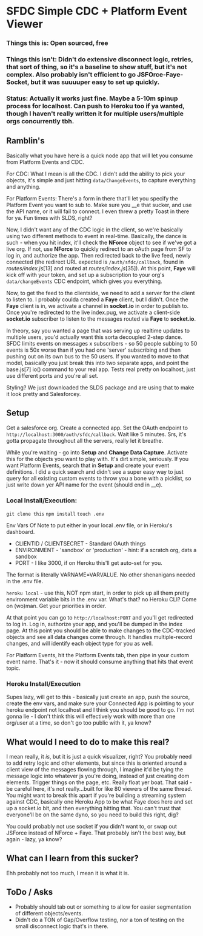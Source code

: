 # SFDC Simple CDC + Platform Event Viewer
### Things this is: Open sourced, free
### Things this isn't: Didn't do extensive disconnect logic, retries, that sort of thing, so it's a baseline to show stuff, but it's not complex. Also probably isn't efficient to go JSFOrce-Faye-Socket, but it was suuuuper easy to set up quickly.
### Status: Actually it works just fine. Maybe a 5-10m spinup process for localhost. Can push to Heroku too if ya wanted, though I haven't really written it for multiple users/multiple orgs concurrently tbh.

## Ramblin's

Basically what you have here is a quick node app that will let you consume from Platform Events and CDC.

For CDC: What I mean is all the CDC. I didn't add the ability to pick your objects, it's simple and just hitting `data/ChangeEvents`, to capture everything and anything.

For Platform Events: There's a form in there that'll let you specify the Platform Event you want to sub to. Make sure you __e that sucker, and use the API name, or it will fail to connect. I even threw a pretty Toast in there for ya. Fun times with SLDS, right?

Now, I didn't want any of the CDC logic in the client, so we're basically using two different methods to event in real-time. Basically, the dance is such - when you hit index, it'll check the **NForce** object to see if we've got a live org. If not, use **NForce** to quickly redirect to an oAuth page from SF to log in, and authorize the app. Then redirected back to the live feed, newly connected (the redirect URL expected is `/auth/sfdc/callback`, found in *routes/index.js*[13] and routed at *routes/index.js*[35]). At this point, **Faye** will kick off with your token, and set up a subscription to your org's `data/changeEvents` CDC endpoint, which gives you everything.

Now, to get the feed to the clientside, we need to add a server for the client to listen to. I probably coulda created a **Faye** client, but I didn't. Once the **Faye** client is in, we activate a channel in **socket.io** in order to publish to. Once you're redirected to the live index.pug, we activate a client-side **socket.io** subscriber to listen to the messages routed via **Faye** to **socket.io**. 

In theory, say you wanted a page that was serving up realtime updates to multiple users, you'd actually want this sorta decoupled 2-step dance. SFDC limits events on messages x subscribers - so 50 people subbing to 50 events is 50x worse than if you had one 'server' subscribing and then pushing out on its own bus to the 50 users. If you wanted to move to that model, basically you just break this into two separate apps, and point the base.js[7] io() command to your real app. Tests real pretty on localhost, just use different ports and you're all set.

Styling? We just downloaded the SLDS package and are using that to make it look pretty and Salesforcey.

## Setup

Get a salesforce org. Create a connected app. Set the OAuth endpoint to `http://localhost:3000/auth/sfdc/callback`. Wait like 5 minutes. Srs, it's gotta propagate throughout all the servers, really let it breathe.

While you're waiting - go into **Setup** and **Change Data Capture**. Activate this for the objects you want to play with. It's dirt simple, seriously. If you want Platform Events, search that in **Setup** and create your event definitions. I did a quick search and didn't see a super easy way to just query for all existing custom events to throw you a bone with a picklist, so just write down yer API name for the event (should end in __e).

### Local Install/Execution:

`git clone this`
`npm install`
`touch .env`

Env Vars Of Note to put either in your local .env file, or in Heroku's dashboard.
* CLIENTID / CLIENTSECRET - Standard OAuth things
* ENVIRONMENT - 'sandbox' or 'production' - hint: if a scratch org, dats a sandbox
* PORT - I like 3000, if on Heroku this'll get auto-set for you.

The format is literally VARNAME=VARVALUE. No other shenanigans needed in the .env file.

`heroku local` - use this, NOT npm start, in order to pick up all them pretty environment variable bits in the .env var. What's that? no Heroku CLI? Come on (wo)man. Get your priorities in order.

At that point you can go to `http://localhost:PORT` and you'll get redirected to log in. Log in, authorize your app, and you'll be dumped in the index page. At this point you should be able to make changes to the CDC-tracked objects and see all data changes come through. It handles multiple-record changes, and will identify each object type for you as well. 

For Platform Events, hit the Platform Events tab, then pipe in your custom event name. That's it - now it should consume anything that hits that event topic.

### Heroku Install/Execution
Supes lazy, will get to this - basically just create an app, push the source, create the env vars, and make sure your Connected App is pointing to your heroku endpoint not localhost and I think you should be good to go. I'm not gonna lie - I don't think this will effectively work with more than one org/user at a time, so don't go too public with it, ya know? 

## What would I need to do to make this real?
I mean really, it *is*, but it is just a quick visualizer, right? You probably need to add retry logic and other elements, but since this is oriented around a client view of the messages flowing through, I imagine it'd be tying the message logic into whatever js you're doing, instead of just creating dom elements. Trigger things on the page, etc. Really float yer boat. That said - be careful here, it's not really...built for like 80 viewers of the same thread. You might want to break this apart if you're building a streaming system against CDC, basically one Heroku App to be what Faye does here and set up a socket.io bit, and then everything hitting that. You can't trust that everyone'll be on the same dyno, so you need to build this right, dig?

You could probably not use socket if you didn't want to, or swap out JSForce instead of NForce + Faye. That probably isn't the best way, but again - lazy, ya know?

## What can I learn from this sucker?
Ehh probably not too much, I mean it is what it is.

## ToDo / Asks
* Probably should tab out or something to allow for easier segmentation of different objects/events.
* Didn't do a TON of Gap/Overflow testing, nor a ton of testing on the small disconnect logic that's in there. 